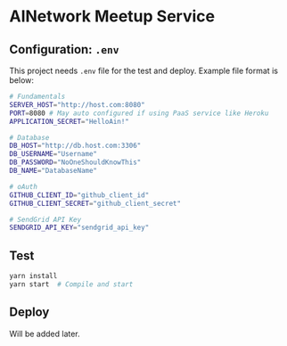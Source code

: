 # AINetwork Meetup Service

## Configuration: `.env`

This project needs `.env` file for the test and deploy. Example file format is below:
```bash
# Fundamentals
SERVER_HOST="http://host.com:8080"
PORT=8080 # May auto configured if using PaaS service like Heroku
APPLICATION_SECRET="HelloAin!"

# Database
DB_HOST="http://db.host.com:3306"
DB_USERNAME="Username"
DB_PASSWORD="NoOneShouldKnowThis"
DB_NAME="DatabaseName"

# oAuth
GITHUB_CLIENT_ID="github_client_id"
GITHUB_CLIENT_SECRET="github_client_secret"

# SendGrid API Key
SENDGRID_API_KEY="sendgrid_api_key"

```

## Test

```bash
yarn install
yarn start  # Compile and start
```

## Deploy

Will be added later.